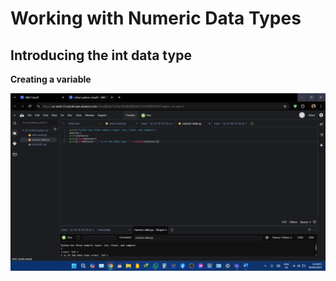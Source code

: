 # Working with Numeric Data Types

## Introducing the int data type

**Creating a variable**

<img src="Python/Labs/CreatingVariable.png" alt="Creating a Variable.png"/>
